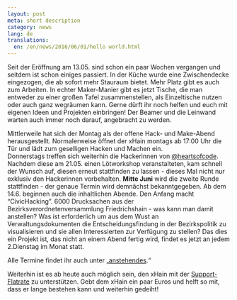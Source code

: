 ```yaml
---
layout: post
meta: short description
category: news
lang: de
translations:
  en: /en/news/2016/06/01/hello world.html
---
```


Seit der Eröffnung am 13.05. sind schon ein paar Wochen vergangen und seitdem ist schon einiges passiert. In der Küche wurde eine Zwischendecke eingezogen, die ab sofort mehr Stauraum bietet. Mehr Platz gibt es auch zum Arbeiten. In echter Maker-Manier gibt es jetzt Tische, die man entweder zu einer großen Tafel zusammenstellen, als Einzeltische nutzen oder auch ganz wegräumen kann. Gerne dürft ihr noch helfen und euch mit eigenen Ideen und Projekten einbringen! Der Beamer und die Leinwand warten auch immer noch darauf, angebracht zu werden.

<!--more--> 
Mittlerweile hat sich der Montag als der offene Hack- und Make-Abend herausgestellt. Normalerweise öffnet der xHain montags ab 17:00 Uhr die Tür und lädt zum geselligen Hacken und Machen ein.  
Donnerstags treffen sich weiterhin die Hackerinnen von [@heartsofcode][1]. Nachdem diese am 21.05. einen Lötworkshop veranstalteten, kam schnell der Wunsch auf, diesen erneut stattfinden zu lassen - dieses Mal nicht nur exklusiv den Hackerinnen vorbehalten. __Mitte Juni__ wird die zweite Runde stattfinden - der genaue Termin wird demnächst bekanntgegeben.
Ab dem 14.6. beginnen auch die inhaltlichen Abende. Den Anfang macht “CivicHacking”. 6000 Drucksachen aus der Bezirksverordnetenversammlung Friedrichshain - was kann man damit anstellen? Was ist erforderlich um aus dem Wust an Verwaltungsdokumenten die Entscheidungsfindung in der Bezirkspolitik zu visualisieren und sie allen Interessierten zur Verfügung zu stellen? Das dies ein Projekt ist, das nicht an einem Abend fertig wird, findet es jetzt an jedem 2.Dienstag im Monat statt.

Alle Termine findet ihr auch unter „[anstehendes][2].“


Weiterhin ist es ab heute auch möglich sein, den xHain mit der [Support-Flatrate][3] zu unterstützen. Gebt dem xHain ein paar Euros und helft so mit, dass er lange bestehen kann und weiterhin gedeiht!  

[1]:	https://twitter.com/heartsofcode
[2]:	https://xhain-hackspace.github.io/calendar.html
[3]:	https://xhain-hackspace.github.io/support.html